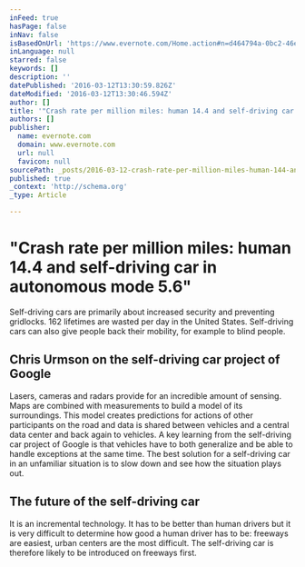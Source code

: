 ```yaml
---
inFeed: true
hasPage: false
inNav: false
isBasedOnUrl: 'https://www.evernote.com/Home.action#n=d464794a-0bc2-46e8-8469-d899e99d98f9&ses=4&sh=2&sds=5&'
inLanguage: null
starred: false
keywords: []
description: ''
datePublished: '2016-03-12T13:30:59.826Z'
dateModified: '2016-03-12T13:30:46.594Z'
author: []
title: '"Crash rate per million miles: human 14.4 and self-driving car in autonomous mode 5.6"'
authors: []
publisher:
  name: evernote.com
  domain: www.evernote.com
  url: null
  favicon: null
sourcePath: _posts/2016-03-12-crash-rate-per-million-miles-human-144-and-self-driving-c.md
published: true
_context: 'http://schema.org'
_type: Article

---
```

# "Crash rate per million miles: human 14.4 and self-driving car in autonomous mode 5.6"

Self-driving cars are primarily about increased security and preventing gridlocks. 162 lifetimes are wasted per day in the United States. Self-driving cars can also give people back their mobility, for example to blind people.  

## Chris Urmson on the self-driving car project of Google 

Lasers, cameras and radars provide for an incredible amount of sensing. Maps are combined with measurements to build a model of its surroundings. This model creates predictions for actions of other participants on the road and data is shared between vehicles and a central data center and back again to vehicles. A key learning from the self-driving car project of Google is that vehicles have to both generalize and be able to handle exceptions at the same time. The best solution for a self-driving car in an unfamiliar situation is to slow down and see how the situation plays out.  

## The future of the self-driving car

It is an incremental technology. It has to be better than human drivers but it is very difficult to determine how good a human driver has to be: freeways are easiest, urban centers are the most difficult. The self-driving car is therefore likely to be introduced on freeways first.
